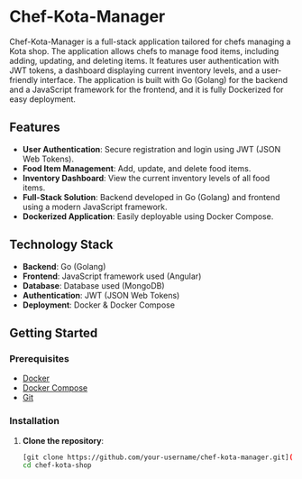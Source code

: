 # Chef-Kota-Manager

Chef-Kota-Manager is a full-stack application tailored for chefs managing a Kota shop. The application allows chefs to manage food items, including adding, updating, and deleting items. It features user authentication with JWT tokens, a dashboard displaying current inventory levels, and a user-friendly interface. The application is built with Go (Golang) for the backend and a JavaScript framework for the frontend, and it is fully Dockerized for easy deployment.

## Features

- **User Authentication**: Secure registration and login using JWT (JSON Web Tokens).
- **Food Item Management**: Add, update, and delete food items.
- **Inventory Dashboard**: View the current inventory levels of all food items.
- **Full-Stack Solution**: Backend developed in Go (Golang) and frontend using a modern JavaScript framework.
- **Dockerized Application**: Easily deployable using Docker Compose.

## Technology Stack

- **Backend**: Go (Golang)
- **Frontend**: JavaScript framework used (Angular)
- **Database**: Database used (MongoDB)
- **Authentication**: JWT (JSON Web Tokens)
- **Deployment**: Docker & Docker Compose

## Getting Started

### Prerequisites

- [Docker](https://www.docker.com/get-started)
- [Docker Compose](https://docs.docker.com/compose/install/)
- [Git](https://git-scm.com/)

### Installation

1. **Clone the repository**:
   ```bash
   [git clone https://github.com/your-username/chef-kota-manager.git](https://github.com/JosephKithome/chef-kota-shop.git)
   cd chef-kota-shop
   
